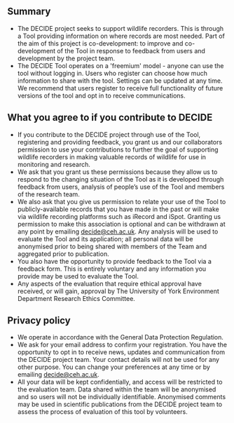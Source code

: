[//]: # (title: User agreement)
## Summary 
- The DECIDE project seeks to support wildlife recorders. This is through a Tool providing information on where records are most needed. Part of the aim of this project is co-development: to improve and co-development of the Tool in response to feedback from users and development by the project team. 
- The DECIDE Tool operates on a 'freemium' model - anyone can use the tool without logging in. Users who register can choose how much information to share with the tool. Settings can be updated at any time. We recommend that users register to receive full functionality of future versions of the tool and opt in to receive communications. 

## What you agree to if you contribute to DECIDE 
- If you contribute to the DECIDE project through use of the Tool, registering and providing feedback, you grant us and our collaborators permission to use your contributions to further the goal of supporting wildlife recorders in making valuable records of wildlife for use in monitoring and research. 
- We ask that you grant us these permissions because they allow us to respond to the changing situation of the Tool as it is developed through feedback from users, analysis of people’s use of the Tool and members of the research team. 
- We also ask that you give us permission to relate your use of the Tool to publicly-available records that you have made in the past or will make via wildlife recording platforms such as iRecord and iSpot. Granting us permission to make this association is optional and can be withdrawn at any point by emailing decide@ceh.ac.uk. Any analysis will be used to evaluate the Tool and its application; all personal data will be anonymised prior to being shared with members of the Team and aggregated prior to publication. 
- You also have the opportunity to provide feedback to the Tool via a feedback form. This is entirely voluntary and any information you provide may be used to evaluate the Tool. 
- Any aspects of the evaluation that require ethical approval have received, or will gain, approval by The University of York Environment Department Research Ethics Committee. 

## Privacy policy  
- We operate in accordance with the General Data Protection Regulation. 
- We ask for your email address to confirm your registration. You have the opportunity to opt in to receive news, updates and communication from the DECIDE project team. Your contact details will not be used for any other purpose. You can change your preferences at any time or by emailing decide@ceh.ac.uk. 
- All your data will be kept confidentially, and access will be restricted to the evaluation team. Data shared within the team will be anonymised and so users will not be individually identifiable. Anonymised comments may be used in scientific publications from the DECIDE project team to assess the process of evaluation of this tool by volunteers. 
